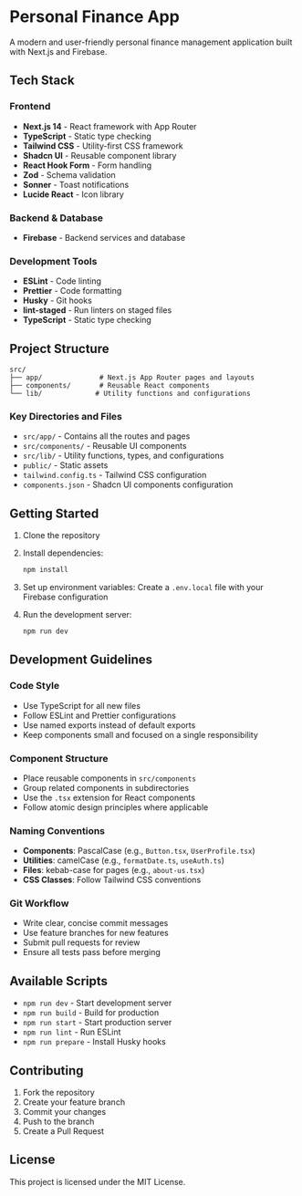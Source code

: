 # Personal Finance App

A modern and user-friendly personal finance management application built with Next.js and Firebase.

## Tech Stack

### Frontend

- **Next.js 14** - React framework with App Router
- **TypeScript** - Static type checking
- **Tailwind CSS** - Utility-first CSS framework
- **Shadcn UI** - Reusable component library
- **React Hook Form** - Form handling
- **Zod** - Schema validation
- **Sonner** - Toast notifications
- **Lucide React** - Icon library

### Backend & Database

- **Firebase** - Backend services and database

### Development Tools

- **ESLint** - Code linting
- **Prettier** - Code formatting
- **Husky** - Git hooks
- **lint-staged** - Run linters on staged files
- **TypeScript** - Static type checking

## Project Structure

```
src/
├── app/              # Next.js App Router pages and layouts
├── components/       # Reusable React components
└── lib/             # Utility functions and configurations
```

### Key Directories and Files

- `src/app/` - Contains all the routes and pages
- `src/components/` - Reusable UI components
- `src/lib/` - Utility functions, types, and configurations
- `public/` - Static assets
- `tailwind.config.ts` - Tailwind CSS configuration
- `components.json` - Shadcn UI components configuration

## Getting Started

1. Clone the repository
2. Install dependencies:
   ```bash
   npm install
   ```
3. Set up environment variables:
   Create a `.env.local` file with your Firebase configuration

4. Run the development server:
   ```bash
   npm run dev
   ```

## Development Guidelines

### Code Style

- Use TypeScript for all new files
- Follow ESLint and Prettier configurations
- Use named exports instead of default exports
- Keep components small and focused on a single responsibility

### Component Structure

- Place reusable components in `src/components`
- Group related components in subdirectories
- Use the `.tsx` extension for React components
- Follow atomic design principles where applicable

### Naming Conventions

- **Components**: PascalCase (e.g., `Button.tsx`, `UserProfile.tsx`)
- **Utilities**: camelCase (e.g., `formatDate.ts`, `useAuth.ts`)
- **Files**: kebab-case for pages (e.g., `about-us.tsx`)
- **CSS Classes**: Follow Tailwind CSS conventions

### Git Workflow

- Write clear, concise commit messages
- Use feature branches for new features
- Submit pull requests for review
- Ensure all tests pass before merging

## Available Scripts

- `npm run dev` - Start development server
- `npm run build` - Build for production
- `npm run start` - Start production server
- `npm run lint` - Run ESLint
- `npm run prepare` - Install Husky hooks

## Contributing

1. Fork the repository
2. Create your feature branch
3. Commit your changes
4. Push to the branch
5. Create a Pull Request

## License

This project is licensed under the MIT License.
